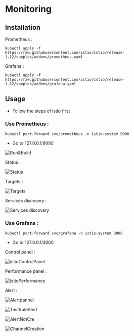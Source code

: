 # Monitoring

## Installation

Prometheus :

```
kubectl apply -f https://raw.githubusercontent.com/istio/istio/release-1.12/samples/addons/prometheus.yaml
```

Grafana :

```
kubectl apply -f https://raw.githubusercontent.com/istio/istio/release-1.12/samples/addons/grafana.yaml
```

## Usage

- Follow the steps of istio first

### Use Prometheus :

```
kubectl port-forward svc/prometheus -n istio-system 9090
```

- Go to 127.0.0.1/9090

![Run&Build](/img/Run&BuildInfo.png)

Status :

![Status](/img/Status.png)

Targets :

![Targets](/img/TargetsProm.png)

Services discovery :

![Services discovery](/img/SvcDiscovery.png)

### Use Grafana :

```
kubectl port-forward svc/grafana -n istio-system 3000
```

- Go to 127.0.0.1/3000

Control panel :

![istioControlPanel](/img/istioControlPanel.png)

Performance panel :

![istioPerformance](/img/istioPerformance.png)

Alert :

![Alertpannel](/img/Alertpannel.png)

![TestRuleAlert](/img/TestRuleAlert.png)

![AlertNotCre](/img/AlertNotCre.png)

![ChannelCreation](/img/ChannelCreation.png)
